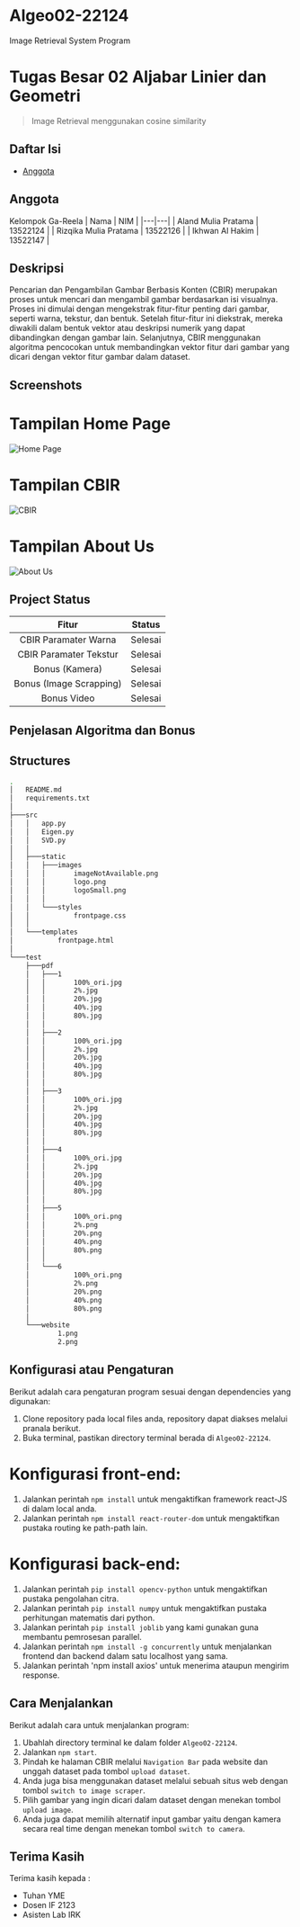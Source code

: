 # Algeo02-22124
Image Retrieval System Program
# Tugas Besar 02 Aljabar Linier dan Geometri
> Image Retrieval menggunakan cosine similarity
## Daftar Isi
* [Anggota](#anggota)

## Anggota
Kelompok Ga-Reela
| Nama | NIM |
|---|---|
| Aland Mulia Pratama | 13522124 |
| Rizqika Mulia Pratama | 13522126 |
| Ikhwan Al Hakim | 13522147 |
## Deskripsi
Pencarian dan Pengambilan Gambar Berbasis Konten (CBIR) merupakan proses untuk mencari dan mengambil gambar berdasarkan isi visualnya. Proses ini dimulai dengan mengekstrak fitur-fitur penting dari gambar, seperti warna, tekstur, dan bentuk. Setelah fitur-fitur ini diekstrak, mereka diwakili dalam bentuk vektor atau deskripsi numerik yang dapat dibandingkan dengan gambar lain. Selanjutnya, CBIR menggunakan algoritma pencocokan untuk membandingkan vektor fitur dari gambar yang dicari dengan vektor fitur gambar dalam dataset.
## Screenshots
# Tampilan Home Page
![Home Page](./img/tampilan-home.jpg)
# Tampilan CBIR
![CBIR](./img/tampilan-cbir.jpg)
# Tampilan About Us
![About Us](./img/tampilan-aboutus.jpg)

## Project Status
| Fitur | Status |
| :---: | :---: |
| CBIR Paramater Warna| Selesai |
| CBIR Paramater Tekstur| Selesai |
| Bonus (Kamera) | Selesai |
| Bonus (Image Scrapping) | Selesai |
| Bonus Video | Selesai |
## Penjelasan Algoritma dan Bonus

## Structures
```bash
.
│   README.md
│   requirements.txt
│
├───src
│   │   app.py
│   │   Eigen.py
│   │   SVD.py
│   │
│   ├───static
│   │   ├───images
│   │   │       imageNotAvailable.png
│   │   │       logo.png
│   │   │       logoSmall.png
│   │   │
│   │   └───styles
│   │           frontpage.css
│   │
│   └───templates
│           frontpage.html
│
└───test
    ├───pdf
    │   ├───1
    │   │       100%_ori.jpg
    │   │       2%.jpg
    │   │       20%.jpg
    │   │       40%.jpg
    │   │       80%.jpg
    │   │
    │   ├───2
    │   │       100%_ori.jpg
    │   │       2%.jpg
    │   │       20%.jpg
    │   │       40%.jpg
    │   │       80%.jpg
    │   │
    │   ├───3
    │   │       100%_ori.jpg
    │   │       2%.jpg
    │   │       20%.jpg
    │   │       40%.jpg
    │   │       80%.jpg
    │   │
    │   ├───4
    │   │       100%_ori.jpg
    │   │       2%.jpg
    │   │       20%.jpg
    │   │       40%.jpg
    │   │       80%.jpg
    │   │
    │   ├───5
    │   │       100%_ori.png
    │   │       2%.png
    │   │       20%.png
    │   │       40%.png
    │   │       80%.png
    │   │
    │   └───6
    │           100%_ori.png
    │           2%.png
    │           20%.png
    │           40%.png
    │           80%.png
    │
    └───website
            1.png
            2.png
```
## Konfigurasi atau Pengaturan
Berikut adalah cara pengaturan program sesuai dengan dependencies yang digunakan:
1. Clone repository pada local files anda, repository dapat diakses melalui pranala berikut.
2. Buka terminal, pastikan directory terminal berada di `Algeo02-22124`.
# Konfigurasi front-end:
1. Jalankan perintah `npm install` untuk mengaktifkan framework react-JS di dalam local anda.
2. Jalankan perintah `npm install react-router-dom` untuk mengaktifkan pustaka routing ke path-path lain.  
# Konfigurasi back-end:
1. Jalankan perintah `pip install opencv-python` untuk mengaktifkan pustaka pengolahan citra.
2. Jalankan perintah `pip install numpy` untuk mengaktifkan pustaka perhitungan matematis dari python.
3. Jalankan perintah `pip install joblib` yang kami gunakan guna membantu pemrosesan parallel.
4. Jalankan perintah `npm install -g concurrently` untuk menjalankan frontend dan backend dalam satu localhost yang sama.
5. Jalankan perintah 'npm install axios' untuk menerima ataupun mengirim response.
## Cara Menjalankan
Berikut adalah cara untuk menjalankan program:
1. Ubahlah directory terminal ke dalam folder `Algeo02-22124`.
2. Jalankan `npm start`.
3. Pindah ke halaman CBIR melalui `Navigation Bar` pada website dan unggah dataset pada tombol `upload dataset`.
4. Anda juga bisa menggunakan dataset melalui sebuah situs web dengan tombol `switch to image scraper`.
5. Pilih gambar yang ingin dicari dalam dataset dengan menekan tombol `upload image`.
6. Anda juga dapat memilih alternatif input gambar yaitu dengan kamera secara real time dengan menekan tombol `switch to camera`.

## Terima Kasih
Terima kasih kepada :
- Tuhan YME
- Dosen IF 2123
- Asisten Lab IRK

